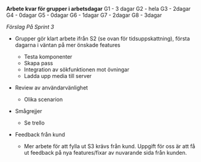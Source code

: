 

**Arbete kvar för grupper i arbetsdagar**
G1 - 3 dagar
G2 - hela
G3 - 2dagar
G4 - 0dagar
G5 - 0dagar
G6 - 1dagar
G7 - 2dagar
G8 - 3dagar

*Förslag På Sprint 3*
- Grupper gör klart arbete ifrån S2 (se ovan för tidsuppskattning), första dagarna i väntan på mer önskade features
    - Testa komponenter
    - Skapa pass
    - Integration av sökfunktionen mot övningar
    - Ladda upp media till server

- Review av användarvänlighet
    - Olika scenarion 

- Smågrejjer
    - Se trello

- Feedback från kund
    - Mer arbete för att fylla ut S3 krävs från kund. Uppgift för oss är att få ut feedback på nya features/fixar av nuvarande sida från kunden.

